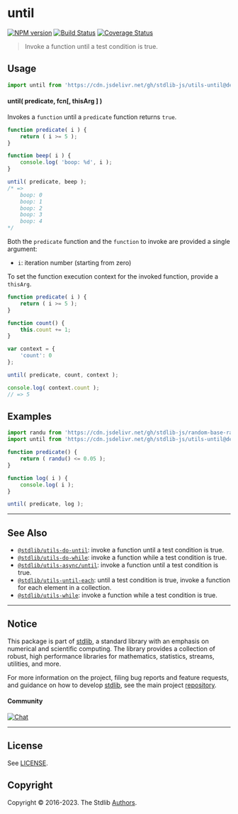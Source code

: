 <!--

@license Apache-2.0

Copyright (c) 2018 The Stdlib Authors.

Licensed under the Apache License, Version 2.0 (the "License");
you may not use this file except in compliance with the License.
You may obtain a copy of the License at

   http://www.apache.org/licenses/LICENSE-2.0

Unless required by applicable law or agreed to in writing, software
distributed under the License is distributed on an "AS IS" BASIS,
WITHOUT WARRANTIES OR CONDITIONS OF ANY KIND, either express or implied.
See the License for the specific language governing permissions and
limitations under the License.

-->

# until

[![NPM version][npm-image]][npm-url] [![Build Status][test-image]][test-url] [![Coverage Status][coverage-image]][coverage-url] <!-- [![dependencies][dependencies-image]][dependencies-url] -->

> Invoke a function until a test condition is true.

<!-- Section to include introductory text. Make sure to keep an empty line after the intro `section` element and another before the `/section` close. -->

<section class="intro">

</section>

<!-- /.intro -->

<!-- Package usage documentation. -->



<section class="usage">

## Usage

```javascript
import until from 'https://cdn.jsdelivr.net/gh/stdlib-js/utils-until@deno/mod.js';
```

#### until( predicate, fcn\[, thisArg ] )

Invokes a `function` until a `predicate` function returns `true`.

```javascript
function predicate( i ) {
    return ( i >= 5 );
}

function beep( i ) {
    console.log( 'boop: %d', i );
}

until( predicate, beep );
/* =>
    boop: 0
    boop: 1
    boop: 2
    boop: 3
    boop: 4
*/
```

Both the `predicate` function and the `function` to invoke are provided a single argument:

-   `i`: iteration number (starting from zero)

To set the function execution context for the invoked function, provide a `thisArg`.

```javascript
function predicate( i ) {
    return ( i >= 5 );
}

function count() {
    this.count += 1;
}

var context = {
    'count': 0
};

until( predicate, count, context );

console.log( context.count );
// => 5
```

</section>

<!-- /.usage -->

<!-- Package usage notes. Make sure to keep an empty line after the `section` element and another before the `/section` close. -->

<section class="notes">

</section>

<!-- /.notes -->

<!-- Package usage examples. -->

<section class="examples">

## Examples

<!-- eslint no-undef: "error" -->

```javascript
import randu from 'https://cdn.jsdelivr.net/gh/stdlib-js/random-base-randu@deno/mod.js';
import until from 'https://cdn.jsdelivr.net/gh/stdlib-js/utils-until@deno/mod.js';

function predicate() {
    return ( randu() <= 0.05 );
}

function log( i ) {
    console.log( i );
}

until( predicate, log );
```

</section>

<!-- /.examples -->

<!-- Section to include cited references. If references are included, add a horizontal rule *before* the section. Make sure to keep an empty line after the `section` element and another before the `/section` close. -->

<section class="references">

</section>

<!-- /.references -->

<!-- Section for related `stdlib` packages. Do not manually edit this section, as it is automatically populated. -->

<section class="related">

* * *

## See Also

-   <span class="package-name">[`@stdlib/utils-do-until`][@stdlib/utils/do-until]</span><span class="delimiter">: </span><span class="description">invoke a function until a test condition is true.</span>
-   <span class="package-name">[`@stdlib/utils-do-while`][@stdlib/utils/do-while]</span><span class="delimiter">: </span><span class="description">invoke a function while a test condition is true.</span>
-   <span class="package-name">[`@stdlib/utils-async/until`][@stdlib/utils/async/until]</span><span class="delimiter">: </span><span class="description">invoke a function until a test condition is true.</span>
-   <span class="package-name">[`@stdlib/utils-until-each`][@stdlib/utils/until-each]</span><span class="delimiter">: </span><span class="description">until a test condition is true, invoke a function for each element in a collection.</span>
-   <span class="package-name">[`@stdlib/utils-while`][@stdlib/utils/while]</span><span class="delimiter">: </span><span class="description">invoke a function while a test condition is true.</span>

</section>

<!-- /.related -->

<!-- Section for all links. Make sure to keep an empty line after the `section` element and another before the `/section` close. -->


<section class="main-repo" >

* * *

## Notice

This package is part of [stdlib][stdlib], a standard library with an emphasis on numerical and scientific computing. The library provides a collection of robust, high performance libraries for mathematics, statistics, streams, utilities, and more.

For more information on the project, filing bug reports and feature requests, and guidance on how to develop [stdlib][stdlib], see the main project [repository][stdlib].

#### Community

[![Chat][chat-image]][chat-url]

---

## License

See [LICENSE][stdlib-license].


## Copyright

Copyright &copy; 2016-2023. The Stdlib [Authors][stdlib-authors].

</section>

<!-- /.stdlib -->

<!-- Section for all links. Make sure to keep an empty line after the `section` element and another before the `/section` close. -->

<section class="links">

[npm-image]: http://img.shields.io/npm/v/@stdlib/utils-until.svg
[npm-url]: https://npmjs.org/package/@stdlib/utils-until

[test-image]: https://github.com/stdlib-js/utils-until/actions/workflows/test.yml/badge.svg?branch=main
[test-url]: https://github.com/stdlib-js/utils-until/actions/workflows/test.yml?query=branch:main

[coverage-image]: https://img.shields.io/codecov/c/github/stdlib-js/utils-until/main.svg
[coverage-url]: https://codecov.io/github/stdlib-js/utils-until?branch=main

<!--

[dependencies-image]: https://img.shields.io/david/stdlib-js/utils-until.svg
[dependencies-url]: https://david-dm.org/stdlib-js/utils-until/main

-->

[chat-image]: https://img.shields.io/gitter/room/stdlib-js/stdlib.svg
[chat-url]: https://gitter.im/stdlib-js/stdlib/

[stdlib]: https://github.com/stdlib-js/stdlib

[stdlib-authors]: https://github.com/stdlib-js/stdlib/graphs/contributors

[umd]: https://github.com/umdjs/umd
[es-module]: https://developer.mozilla.org/en-US/docs/Web/JavaScript/Guide/Modules

[deno-url]: https://github.com/stdlib-js/utils-until/tree/deno
[umd-url]: https://github.com/stdlib-js/utils-until/tree/umd
[esm-url]: https://github.com/stdlib-js/utils-until/tree/esm
[branches-url]: https://github.com/stdlib-js/utils-until/blob/main/branches.md

[stdlib-license]: https://raw.githubusercontent.com/stdlib-js/utils-until/main/LICENSE

<!-- <related-links> -->

[@stdlib/utils/do-until]: https://github.com/stdlib-js/utils-do-until/tree/deno

[@stdlib/utils/do-while]: https://github.com/stdlib-js/utils-do-while/tree/deno

[@stdlib/utils/async/until]: https://github.com/stdlib-js/utils-async-until/tree/deno

[@stdlib/utils/until-each]: https://github.com/stdlib-js/utils-until-each/tree/deno

[@stdlib/utils/while]: https://github.com/stdlib-js/utils-while/tree/deno

<!-- </related-links> -->

</section>

<!-- /.links -->
